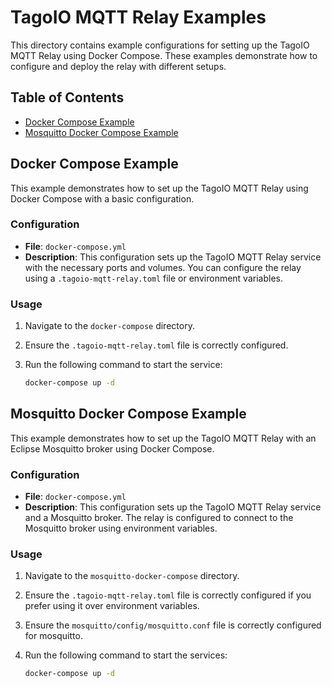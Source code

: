 # TagoIO MQTT Relay Examples

This directory contains example configurations for setting up the TagoIO MQTT Relay using Docker Compose. These examples demonstrate how to configure and deploy the relay with different setups.

## Table of Contents

- [Docker Compose Example](#docker-compose-example)
- [Mosquitto Docker Compose Example](#mosquitto-docker-compose-example)

## Docker Compose Example

This example demonstrates how to set up the TagoIO MQTT Relay using Docker Compose with a basic configuration.

### Configuration

- **File**: `docker-compose.yml`
- **Description**: This configuration sets up the TagoIO MQTT Relay service with the necessary ports and volumes. You can configure the relay using a `.tagoio-mqtt-relay.toml` file or environment variables.

### Usage

1. Navigate to the `docker-compose` directory.
2. Ensure the `.tagoio-mqtt-relay.toml` file is correctly configured.
3. Run the following command to start the service:

   ```sh
   docker-compose up -d
   ```
## Mosquitto Docker Compose Example

This example demonstrates how to set up the TagoIO MQTT Relay with an Eclipse Mosquitto broker using Docker Compose.

### Configuration

- **File**: `docker-compose.yml`
- **Description**: This configuration sets up the TagoIO MQTT Relay service and a Mosquitto broker. The relay is configured to connect to the Mosquitto broker using environment variables.

### Usage

1. Navigate to the `mosquitto-docker-compose` directory.
2. Ensure the `.tagoio-mqtt-relay.toml` file is correctly configured if you prefer using it over environment variables.
3. Ensure the `mosquitto/config/mosquitto.conf` file is correctly configured for mosquitto.
4. Run the following command to start the services:

   ```sh
   docker-compose up -d
   ```